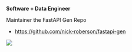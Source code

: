 **Software + Data Engineer**

Maintainer the FastAPI Gen Repo 
-  https://github.com/nick-roberson/fastapi-gen

![](https://komarev.com/ghpvc/?username=nick-roberson)

